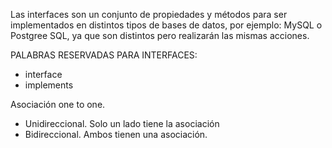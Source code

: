 Las interfaces son un conjunto de propiedades y métodos para ser implementados en distintos tipos de 
bases de datos, por ejemplo: MySQL o Postgree SQL, ya que son distintos pero realizarán las mismas acciones. 

PALABRAS RESERVADAS PARA INTERFACES: 
* interface
* implements


Asociación one to one.
* Unidireccional. Solo un lado tiene la asociación
* Bidireccional. Ambos tienen una asociación. 
